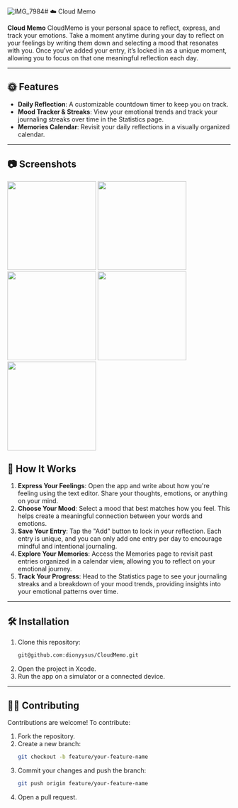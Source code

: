 ![IMG_7984](https://github.com/user-attachments/assets/99454768-4c1c-4f9d-b97e-5a893aabdfe7)# ☁️ Cloud Memo

**Cloud Memo** CloudMemo is your personal space to reflect, express, and track your emotions. Take a moment anytime during your day to reflect on your feelings by writing them down and selecting a mood that resonates with you. Once you’ve added your entry, it’s locked in as a unique moment, allowing you to focus on that one meaningful reflection each day. 

---

## 🌞 Features

- **Daily Reflection**: A customizable countdown timer to keep you on track.
- **Mood Tracker & Streaks**: View your emotional trends and track your journaling streaks over time in the Statistics page.
- **Memories Calendar**: Revisit your daily reflections in a visually organized calendar.

---

## 📷 Screenshots

<img src="https://github.com/user-attachments/assets/98adb7a6-626c-4f43-ba9e-7c31210acc71" width="200">
<img src="https://github.com/user-attachments/assets/e399b9c9-dbb0-44b9-b0bd-f9bddbd638fd" width="200">
<img src="https://github.com/user-attachments/assets/0b1dcfbe-c5d6-4120-8664-107bca52c3b9" width="200">
<img src="https://github.com/user-attachments/assets/7e6970f7-876c-405d-b624-ddabeb3378eb" width="200">
<img src="https://github.com/user-attachments/assets/5b5ffed4-efb9-495d-bb84-668c324e8d17" width="200">

## 📗 How It Works

1. **Express Your Feelings**: Open the app and write about how you're feeling using the text editor. Share your thoughts, emotions, or anything on your mind.
2. **Choose Your Mood**: Select a mood that best matches how you feel. This helps create a meaningful connection between your words and emotions.
3. **Save Your Entry**: Tap the "Add" button to lock in your reflection. Each entry is unique, and you can only add one entry per day to encourage mindful and intentional journaling.
4. **Explore Your Memories**: Access the Memories page to revisit past entries organized in a calendar view, allowing you to reflect on your emotional journey.
5. **Track Your Progress**: Head to the Statistics page to see your journaling streaks and a breakdown of your mood trends, providing insights into your emotional patterns over time.

---

## 🛠️ Installation

1. Clone this repository:
   ```bash
   git@github.com:dionyysus/CloudMemo.git
   ```
2. Open the project in Xcode.
3. Run the app on a simulator or a connected device.

---

## 🫶🏼 Contributing

Contributions are welcome! To contribute:

1. Fork the repository.
2. Create a new branch:
   ```bash
   git checkout -b feature/your-feature-name
   ```
3. Commit your changes and push the branch:
   ```bash
   git push origin feature/your-feature-name
   ```
4. Open a pull request.
